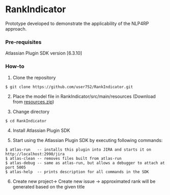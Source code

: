 # RankIndicator
Prototype developed to demonstrate the applicability of the NLP4RP approach.

### Pre-requisites

Atlassian Plugin SDK version [6.3.10]

### How-to
1. Clone the repository
```
$ git clone https://github.com/user752/RankIndicator.git
```
2. Place the model file in RankIndicator/src/main/resources (Download from [resources.zip](https://github.com/user752/RankIndicator/releases/download/v1.0/resources.zip))

3. Change directory
```
$ cd RankIndicator
```

4. Install Atlassian Plugin SDK

5. Start using the Atlassian Plugin SDK by executing following commands:
```
$ atlas-run   -- installs this plugin into JIRA and starts it on http://localhost:2990/jira
$ atlas-clean -- removes files built from atlas-run
$ atlas-debug -- same as atlas-run, but allows a debugger to attach at port 5005
$ atlas-help  -- prints description for all commands in the SDK

```
6. Create new project-> Create new issue -> approximated rank will be generated based on the given title
